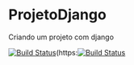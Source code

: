 # ProjetoDjango
Criando um projeto com django

[![Build Status](https://travis-ci.com/sallesgabiel/ProjetoDjango.svg?branch=main)](https://travis-ci.com/sallesgabiel/ProjetoDjango)(https:[![Build Status](https://travis-ci.com/sallesgabiel/ProjetoDjango.svg?branch=main)](https://travis-ci.com/sallesgabiel/ProjetoDjango)

